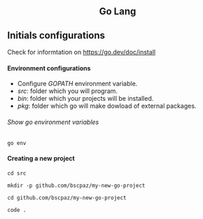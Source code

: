 <h2 align="center">Go Lang</h2>

## Initials configurations
Check for informtation on https://go.dev/doc/install

#### Environment configurations
* Configure _GOPATH_ environment variable.
* _src_: folder which you will program.
* _bin_: folder which your projects will be installed.
* _pkg_: folder which go will make dowload of external packages.
###### Show go environment variables
```console
go env
```
#### Creating a new project
```console
cd src
```
```console
mkdir -p github.com/bscpaz/my-new-go-project
```
```console
cd github.com/bscpaz/my-new-go-project
```
```console
code .
```
